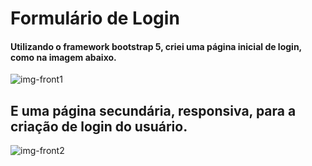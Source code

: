 # Formulário de Login

#### Utilizando o framework bootstrap 5, criei uma página inicial de login, como na imagem abaixo.

![img-front1](https://user-images.githubusercontent.com/84017026/204880076-519855cd-9db6-4b00-9abb-3907339ac4a1.png)

## E uma página secundária, responsiva, para a criação de login do usuário. 
![img-front2](https://user-images.githubusercontent.com/84017026/204880308-29952abd-9244-4c8b-8b2e-0f4b256f9fbf.png)
